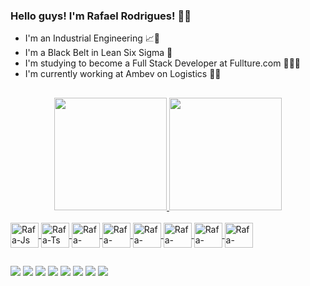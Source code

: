 ### Hello guys! I'm Rafael Rodrigues! 👨‍💻

- I'm an Industrial Engineering 📈👷
- I'm a Black Belt in Lean Six Sigma 🤺
- I'm studying to become a Full Stack Developer at Fullture.com 🚀👨‍🎓
- I'm currently working at Ambev on Logistics 🍻🚚

##

<div align="center">
  
  <a href="https://github.com/RafaMR7">
  <img height="180em" src="https://github-readme-stats.vercel.app/api?username=RafaMR7&show_icons=true&theme=dark&include_all_commits=true&count_private=true"/>
  <img height="180em" src="https://github-readme-stats.vercel.app/api/top-langs/?username=RafaMR7&layout=compact&langs_count=7&theme=dark"/>
    
</div>

 <div style="display: inline_block"><br>
   
  <img align="center" alt="Rafa-Js" height="40" width="45" src="https://cdn.jsdelivr.net/gh/devicons/devicon/icons/javascript/javascript-original.svg">
  <img align="center" alt="Rafa-Ts" height="40" width="45" src="https://cdn.jsdelivr.net/gh/devicons/devicon/icons/typescript/typescript-original.svg">
  <img align="center" alt="Rafa-HTML" height="40" width="45" src="https://cdn.jsdelivr.net/gh/devicons/devicon/icons/html5/html5-original-wordmark.svg">
  <img align="center" alt="Rafa-CSS" height="40" width="45" src="https://cdn.jsdelivr.net/gh/devicons/devicon/icons/css3/css3-original-wordmark.svg">
  <img align="center" alt="Rafa-React" height="40" width="45" src="https://cdn.jsdelivr.net/gh/devicons/devicon/icons/react/react-original-wordmark.svg">
  <img align="center" alt="Rafa-Angular" height="40" width="45" src="https://cdn.jsdelivr.net/gh/devicons/devicon/icons/angularjs/angularjs-original.svg">
  <img align="center" alt="Rafa-Java" height="40" width="45" src="https://cdn.jsdelivr.net/gh/devicons/devicon/icons/java/java-original.svg">
  <img align="center" alt="Rafa-Python" height="40" width="45" src="https://cdn.jsdelivr.net/gh/devicons/devicon/icons/python/python-original.svg">
 
</div>
  
 ##
  
 <div>
   
  <a href="https://www.linkedin.com/in/rafamr/" target="_blank"><img src="https://img.shields.io/badge/-LinkedIn-%230077B5?style=for-the-badge&logo=linkedin&logoColor=white" target="_blank"></a>
   <a href = "mailto:rafael.menezes.r@gmail.com"><img src="https://img.shields.io/badge/Gmail-D14836?style=for-the-badge&logo=gmail&logoColor=white"  target="_blank"></a>
  <a href = "+55 79 99126-0864"><img src="https://img.shields.io/badge/WhatsApp-25D366?style=for-the-badge&logo=whatsapp&logoColor=white"  target="_blank"></a>
  <a href="https://www.youtube.com/user/diufi/" target="_blank"><img src="https://img.shields.io/badge/YouTube-FF0000?style=for-the-badge&logo=youtube&logoColor=white" target="_blank"></a>
  <a href="https://www.instagram.com/rafaelmr7/" target="_blank"><img src="https://img.shields.io/badge/-Instagram-%23E4405F?style=for-the-badge&logo=instagram&logoColor=white" target="_blank"></a>
 	<a href="https://twitter.com/RafaMR7" target="_blank"><img src="https://img.shields.io/badge/Twitter-1DA1F2?style=for-the-badge&logo=twitter&logoColor=white" target="_blank"></a>
 <a href="https://www.facebook.com/profile.php?id=100005614545701" target="_blank"><img src="https://img.shields.io/badge/Facebook-1877F2?style=for-the-badge&logo=facebook&logoColor=white" target="_blank"></a> 
   <a href="https://www.behance.net/rafaelrodrigues111" target="_blank"><img src="https://aleen42.github.io/badges/src/behance.svg" target="_blank"></a>
   
 </div>
  
  
